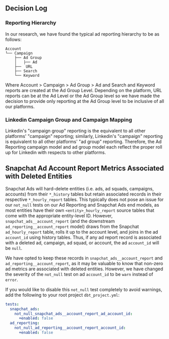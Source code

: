 ## Decision Log

### Reporting Hierarchy
In our research, we have found the typical ad reporting hierarchy to be as follows:
```
Account
└── Campaign
    ├── Ad Group
    │   ├── Ad
    ├──  URL
    ├── Search
    └── Keyword
```
Where Account > Campaign > Ad Group > Ad and Search and Keyword reports are created at the Ad Group Level. Depending on the platform, URL reports can be at the Ad Level or the Ad Group level so we have made the decision to provide only reporting at the Ad Group level to be inclusive of all our platforms.

### Linkedin Campaign Group and Campaign Mapping
Linkedin's "campaign group" reporting is the equivalent to all other platforms' "campaign" reporting; similarly, Linkedin's "campaign" reporting is equivalent to all other platforms' "ad group" reporting. Therefore, the Ad Reporting campaign model and ad group model each reflect the proper roll up for Linkedin with respects to other platforms.

## Snapchat Ad Account Report Metrics Associated with Deleted Entities
Snapchat Ads will hard-delete entities (i.e. ads, ad squads, campaigns, accounts) from their `*_history` tables but retain associated records in their respective `*_hourly_report` tables. This typically does not pose an issue for our `not_null` tests on our Ad Reporting and Snapchat Ads end models, as most entities have their own `<entity>_hourly_report` source tables that come with the appropriate entity-level ID. However, `snapchat_ads__account_report` (and the downstream `ad_reporting__account_report` model) draws from the Snapchat `ad_hourly_report` table, rolls it up to the account level, and joins in the ad `account_id` using history tables. Thus, if any ad report record is associated with a deleted ad, campaign, ad squad, or account, the ad `account_id` will be `null`.

We have opted to keep these records in `snapchat_ads__account_report` and `ad_reporting__account_report`, as it may be valuable to know that non-zero ad metrics are associated with deleted entities. However, we have changed the severity of the `not_null` test on ad `account_id` to be `warn` instead of `error`.

If you would like to disable this `not_null` test completely to avoid warnings, add the following to your root project `dbt_project.yml`:
```yml
tests:
  snapchat_ads:
    not_null_snapchat_ads__account_report_ad_account_id:
      +enabled: false
  ad_reporting:
    not_null_ad_reporting__account_report_account_id:
      +enabled: false
```